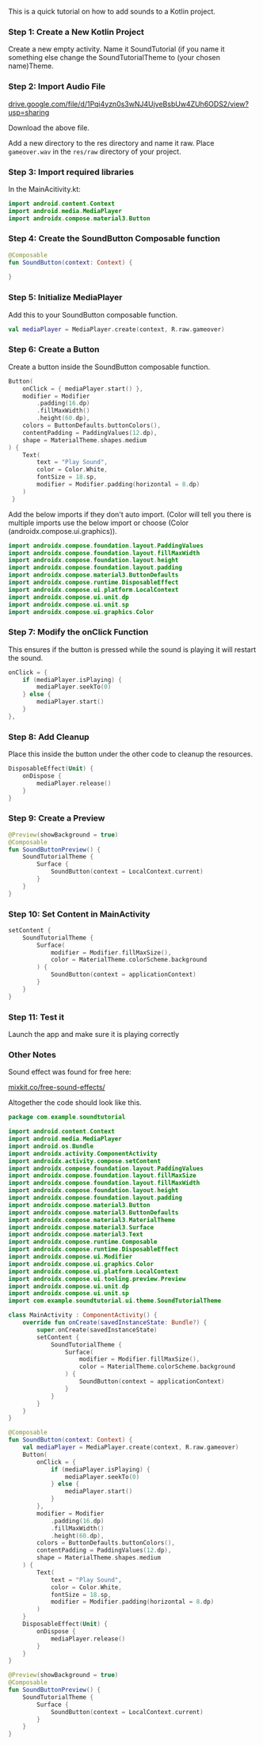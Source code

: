 This is a quick tutorial on how to add sounds to a Kotlin project.

### Step 1: Create a New Kotlin Project
Create a new empty activity. Name it SoundTutorial (if you name it something else change the SoundTutorialTheme to (your chosen name)Theme.

### Step 2: Import Audio File
[﻿drive.google.com/file/d/1Pqi4yzn0s3wNJ4UjveBsbUw4ZUh6ODS2/view?usp=sharing](https://drive.google.com/file/d/1Pqi4yzn0s3wNJ4UjveBsbUw4ZUh6ODS2/view?usp=sharing) 

Download the above file.

Add a new directory to the res directory and name it raw. Place `gameover.wav` in the `res/raw` directory of your project.

### Step 3: Import required libraries
In the MainAcitivity.kt:

```kotlin
import android.content.Context
import android.media.MediaPlayer
import androidx.compose.material3.Button
```
### Step 4: Create the SoundButton Composable function
```kotlin
@Composable
fun SoundButton(context: Context) {
    
}
```
### Step 5: Initialize MediaPlayer
Add this to your SoundButton composable function.

```kotlin
val mediaPlayer = MediaPlayer.create(context, R.raw.gameover) 
```
### Step 6: Create a Button
Create a button inside the SoundButton composable function.

```kotlin
Button(
    onClick = { mediaPlayer.start() },
    modifier = Modifier
        .padding(16.dp)
        .fillMaxWidth()
        .height(60.dp),
    colors = ButtonDefaults.buttonColors(),
    contentPadding = PaddingValues(12.dp),
    shape = MaterialTheme.shapes.medium
) {
    Text(
        text = "Play Sound",
        color = Color.White,
        fontSize = 18.sp,
        modifier = Modifier.padding(horizontal = 8.dp)
    )
 }
```
Add the below imports if they don't auto import. (Color will tell you there is multiple imports use the below import or choose (Color (androidx.compose.ui.graphics)).

```kotlin
import androidx.compose.foundation.layout.PaddingValues 
import androidx.compose.foundation.layout.fillMaxWidth 
import androidx.compose.foundation.layout.height 
import androidx.compose.foundation.layout.padding 
import androidx.compose.material3.ButtonDefaults 
import androidx.compose.runtime.DisposableEffect 
import androidx.compose.ui.platform.LocalContext 
import androidx.compose.ui.unit.dp 
import androidx.compose.ui.unit.sp
import androidx.compose.ui.graphics.Color
```
### Step 7: Modify the onClick Function
This ensures if the button is pressed while the sound is playing it will restart the sound.

```kotlin
onClick = {
    if (mediaPlayer.isPlaying) {
        mediaPlayer.seekTo(0)
    } else {
        mediaPlayer.start()
    }
},
```
### Step 8: Add Cleanup
Place this inside the button under the other code to cleanup the resources. 

```kotlin
DisposableEffect(Unit) {
    onDispose {
        mediaPlayer.release()
    }
}
```
### Step 9: Create a Preview
```kotlin
@Preview(showBackground = true)
@Composable
fun SoundButtonPreview() {
    SoundTutorialTheme {
        Surface {
            SoundButton(context = LocalContext.current)
        }
    }
}
```
### Step 10: Set Content in MainActivity
```kotlin
setContent {
    SoundTutorialTheme {
        Surface(
            modifier = Modifier.fillMaxSize(),
            color = MaterialTheme.colorScheme.background
        ) {
            SoundButton(context = applicationContext)
        }
    }
}
```
### Step 11: Test it
Launch the app and make sure it is playing correctly



### Other Notes
Sound effect was found for free here:

[﻿mixkit.co/free-sound-effects/](https://mixkit.co/free-sound-effects/) 

Altogether the code should look like this.

```kotlin
package com.example.soundtutorial

import android.content.Context
import android.media.MediaPlayer
import android.os.Bundle
import androidx.activity.ComponentActivity
import androidx.activity.compose.setContent
import androidx.compose.foundation.layout.PaddingValues
import androidx.compose.foundation.layout.fillMaxSize
import androidx.compose.foundation.layout.fillMaxWidth
import androidx.compose.foundation.layout.height
import androidx.compose.foundation.layout.padding
import androidx.compose.material3.Button
import androidx.compose.material3.ButtonDefaults
import androidx.compose.material3.MaterialTheme
import androidx.compose.material3.Surface
import androidx.compose.material3.Text
import androidx.compose.runtime.Composable
import androidx.compose.runtime.DisposableEffect
import androidx.compose.ui.Modifier
import androidx.compose.ui.graphics.Color
import androidx.compose.ui.platform.LocalContext
import androidx.compose.ui.tooling.preview.Preview
import androidx.compose.ui.unit.dp
import androidx.compose.ui.unit.sp
import com.example.soundtutorial.ui.theme.SoundTutorialTheme

class MainActivity : ComponentActivity() {
    override fun onCreate(savedInstanceState: Bundle?) {
        super.onCreate(savedInstanceState)
        setContent {
            SoundTutorialTheme {
                Surface(
                    modifier = Modifier.fillMaxSize(),
                    color = MaterialTheme.colorScheme.background
                ) {
                    SoundButton(context = applicationContext)
                }
            }
        }
    }
}

@Composable
fun SoundButton(context: Context) {
    val mediaPlayer = MediaPlayer.create(context, R.raw.gameover)
    Button(
        onClick = {
            if (mediaPlayer.isPlaying) {
                mediaPlayer.seekTo(0)
            } else {
                mediaPlayer.start()
            }
        },
        modifier = Modifier
            .padding(16.dp)
            .fillMaxWidth()
            .height(60.dp),
        colors = ButtonDefaults.buttonColors(),
        contentPadding = PaddingValues(12.dp),
        shape = MaterialTheme.shapes.medium
    ) {
        Text(
            text = "Play Sound",
            color = Color.White,
            fontSize = 18.sp,
            modifier = Modifier.padding(horizontal = 8.dp)
        )
    }
    DisposableEffect(Unit) {
        onDispose {
            mediaPlayer.release()
        }
    }
}

@Preview(showBackground = true)
@Composable
fun SoundButtonPreview() {
    SoundTutorialTheme {
        Surface {
            SoundButton(context = LocalContext.current)
        }
    }
}
```


